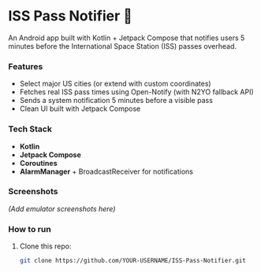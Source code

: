 # ISS Pass Notifier 🚀

An Android app built with Kotlin + Jetpack Compose that notifies users 
5 minutes before the International Space Station (ISS) passes overhead.

### Features
- Select major US cities (or extend with custom coordinates)
- Fetches real ISS pass times using Open-Notify (with N2YO fallback API)
- Sends a system notification 5 minutes before a visible pass
- Clean UI built with Jetpack Compose

### Tech Stack
- **Kotlin**
- **Jetpack Compose**
- **Coroutines**
- **AlarmManager** + BroadcastReceiver for notifications

### Screenshots
*(Add emulator screenshots here)*

### How to run
1. Clone this repo:
   ```bash
   git clone https://github.com/YOUR-USERNAME/ISS-Pass-Notifier.git

